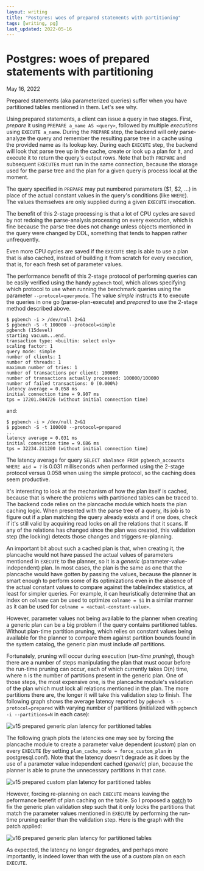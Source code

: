 ```yaml
---
layout: writing
title: "Postgres: woes of prepared statements with partitioning"
tags: [writing, pg]
last_updated: 2022-05-16
---
```

# Postgres: woes of prepared statements with partitioning

May 16, 2022

Prepared statements (aka parameterized queries) suffer when you have partitioned
tables mentioned in them.  Let's see why.

Using prepared statements, a client can issue a query in two stages.  First, *prepare*
it using `PREPARE a_name AS <query>`, followed by multiple *executions* using
`EXECUTE a_name`.  During the `PREPARE` step, the backend will only parse-analyze the
query and remember the resulting parse tree in a cache using the provided name as its
lookup key.  During each `EXECUTE` step, the backend will look that parse tree up in
the cache, create or look up a plan for it, and execute it to return the query's output
rows.  Note that both `PREPARE` and subsequent `EXECUTE`s must run in the same connection,
because the storage used for the parse tree and the plan for a given query is process
local at the moment.

The query specified in `PREPARE` may put numbered parameters ($1, $2, ...) in place of
the actual constant values in the query's conditions (like `WHERE`).  The values themselves
are only supplied during a given `EXECUTE` invocation. 
 
The benefit of this 2-stage processing is that a lot of CPU cycles are saved by not redoing
the parse-analysis processing on every execution, which is fine because the parse tree does
not change unless objects mentioned in the query were changed by DDL, something that tends
to happen rather unfrequently.

Even more CPU cycles are saved if the `EXECUTE` step is able to use a plan that is also
cached, instead of building it from scratch for every execution, that is, for each fresh
set of parameter values.

The performance benefit of this 2-stage protocol of performing queries can be easily
verified using the handy `pgbench` tool, which allows specifying which protocol to use
when running the benchmark queries using the parameter `--protocol=querymode`. The value
*simple* instructs it to execute the queries in one go (parse-plan-execute) and *prepared*
to use the 2-stage method described above.

```
$ pgbench -i > /dev/null 2>&1
$ pgbench -S -t 100000 --protocol=simple
pgbench (15devel)
starting vacuum...end.
transaction type: <builtin: select only>
scaling factor: 1
query mode: simple
number of clients: 1
number of threads: 1
maximum number of tries: 1
number of transactions per client: 100000
number of transactions actually processed: 100000/100000
number of failed transactions: 0 (0.000%)
latency average = 0.058 ms
initial connection time = 9.907 ms
tps = 17201.844726 (without initial connection time)
```

and:

```
$ pgbench -i > /dev/null 2>&1
$ pgbench -S -t 100000 --protocol=prepared
...
latency average = 0.031 ms
initial connection time = 9.686 ms
tps = 32234.211200 (without initial connection time)
```

The latency average for query `SELECT abalance FROM pgbench_accounts WHERE aid = ?` is 0.031
milliseconds when performed using the 2-stage protocol versus 0.058 when using the simple protocol,
so the caching does seem productive.

It's interesting to look at the mechanism of how the plan itself is cached, because that is where
the problems with partitioned tables can be traced to.  The backend code relies on the plancache
module which hosts the plan caching logic.  When presented with the parse tree of a query, its job
is to figure out if a plan matching the query already exists and if one does, check if it's still
valid by acquiring read locks on all the relations that it scans.  If any of the relations has
changed since the plan was created, this validation step (the locking) detects those changes and
triggers re-planning.

An important bit about such a cached plan is that, when creating it, the plancache would not have
passed the actual values of parameters mentioned in `EXECUTE` to the planner, so it is a *generic*
(parameter-value-independent) plan.  In most cases, the plan is the same as one that the plancache
would have gotten by passing the values, because the planner is smart enough to perform some of its
optimizations even in the absence of the actual constant values to compare against the table/index
statistics, at least for simpler queries.  For example, it can heuristically determine that an index
on `colname` can be used to optimize `colname = $1` in a similar manner as it can be used for
`colname = <actual-constant-value>`.

However, parameter values not being available to the planner when creating a generic plan can
be a big problem if the query contains partitioned tables. Without plan-time partition pruning,
which relies on constant values being available for the planner to compare them against partition
bounds found in the system catalog, the generic plan must include *all* partitions.

Fortunately, pruning will occur during execution (*run-time pruning*), though there are a number
of steps manipulating the plan that must occur before the run-time pruning can occur, each of which
currently takes O(n) time, where n is the number of partitions present in the generic plan.  One of
those steps, the most expensive one, is the plancache module's validation of the plan which must lock
all relations mentioned in the plan.  The more partitions there are, the longer it will take this
validation step to finish.  The following graph shows the average latency reported by
`pgbench -S --protocol=prepared` with varying number of partitions (initialized with
`pgbench -i --partitions=N` in each case):

![v15 prepared generic plan latency for partitioned tables](https://s3.ap-northeast-1.amazonaws.com/amitlan.com/files/param-partition-woes-img1.png)

The following graph plots the latencies one may see by forcing the plancache module to create a
parameter value dependent (*custom*) plan on every `EXECUTE` (by setting `plan_cache_mode =
force_custom_plan` in postgresql.conf).  Note that the latency doesn't degrade as it does by the
use of a parameter value independent cached (*generic*) plan, because the planner is able to prune
the unnecessary partitions in that case.

![v15 prepared custom plan latency for partitioned tables](https://s3.ap-northeast-1.amazonaws.com/amitlan.com/files/param-partition-woes-img2.png)

However, forcing re-planning on each `EXECUTE` means leaving the peformance benefit of plan caching
on the table.  So I proposed a [patch](https://commitfest.postgresql.org/38/3478/) to fix the
generic plan validation step such that it only locks the partitions that match the parameter values
mentioned in `EXECUTE` by performing the run-time pruning earlier than the validation step.  Here is
the graph with the patch applied:

![v16 prepared generic plan latency for partitioned tables](https://s3.ap-northeast-1.amazonaws.com/amitlan.com/files/param-partition-woes-img3.png)

As expected, the latency no longer degrades, and perhaps more importantly, is indeed lower than with
the use of a custom plan on each `EXECUTE`.
